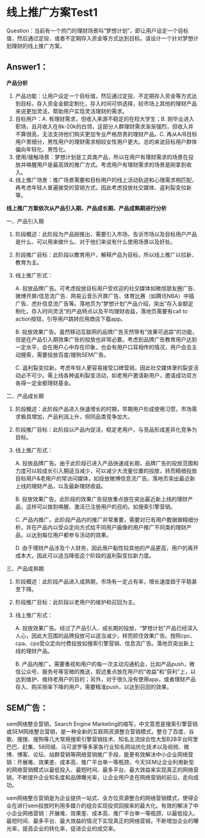 # 线上推广方案Test1

Question：当前有一个热门的理财场景叫“梦想计划”，即让用户设定一个目标值，然后通过定投、或者不定期存入资金等方式达到目标。请设计一个针对梦想计划理财的线上推广方案。



## Answer1：

**产品分析**

1. 产品功能：让用户设定一个目标值，然后通过定投、不定期存入资金等方式达到目标，存入资金金额定制化，存入时间可供选择，较市场上其他的理财产品来说更加灵活，帮助用户实现灵活理财的需求。
2. 目标用户：A. 有理财需求，但收入来源不稳定的在校大学生；B. 刚毕业进入职场，且月收入在8k-20k的白领，这部分人群理财需求渐渐强烈，但收入并不算很高，无法支持他们购买更加专业严格昂贵的理财产品。C. 再从A/B目标用户里细分，男性用户的理财需求相较女性用户更大。总的来说目标用户群体偏向年轻化、男性化。
3. 使用/接触场景：梦想计划是工具类产品，所以在用户有理财需求的场景在投放并唤醒用户是最高效的推广方式。考虑用户有理财需求的场景是刚拿到收入。
4. 线上推广场景：推广场景需要和目标用户的线上活动轨迹和心理需求相匹配，再考虑年轻人普遍接受的营销方式，因此考虑投放社交媒体、返利裂变拉新等。



**线上推广方案依次从产品引入期、产品成长期、产品成熟期进行分析**

一、产品引入期

1. 阶段概述：此阶段为产品刚推出，需要引入市场，告诉市场以及目标用户产品是什么、可以用来做什么、对于他们来说有什么使用场景以及好处。

2. 阶段推广目标：此阶段以教育用户，解释产品为目标，所以线上推广以拉新、教育为主。

3. 线上推广形式：

   A. 投放品牌广告。可考虑投放目标用户受欢迎的社交媒体如微信朋友圈广告、微博开屏/信息流广告、网易云音乐开屏广告、体育比赛（如腾讯NBA）中插广告、虎扑信息流广告等。落地页为“梦想计划“产品介绍，突出”存入金额定制化，存入时间灵活“的产品特点以及平均理财收益，落地页需要有call to action按钮，引导用户跳转应用商店下载app。

   B. 投放效果广告。虽然移动互联网的品牌广告天然带有”效果可追踪“的功能，但是在产品引入期效果广告的投放也非常必要。考虑到品牌广告教育用户达到一定水平，会在用户心中存在印象，也会有用户口耳相传的情况，用户会去主动搜索，需要投放百度/搜狗SEM广告。
   
   C. 返利裂变拉新。考虑年轻人更容易接受口碑营销，因此社交媒体里的裂变活动必不可少。需上线各种返利裂变活动，如老用户邀请新用户，邀请成功双方各得一定金额理财基金。



二、产品成长期

 1. 阶段概述：此阶段产品进入快速增长的时期，早期用户形成使用习惯，市场需求极具增加，产品利润上升，但同品类竞争加大。

 2. 阶段推广目标：此阶段以产品内促活，稳定老用户，与竞品形成差异化竞争为目标。

 3. 线上推广形式：

    A. 投放品牌广告。由于此阶段已进入产品快速成长期，品牌广告的投放范围和力度可以较成长引入期适当减少，可以减少大流量位置的投放，转而精细投放目标用户&老用户的常访问媒体，如投放微博信息流广告。落地页突出最近新上线的理财产品，以及最新理财收益。

    B. 投放效果广告。此阶段的效果广告投放重点放在突出最近新上线的理财产品，这样可以做到唤醒、激活已注册用户的目的。如搜索引擎营销。

    C. 产品内推广。此阶段产品内的推广非常重要，需要对已有用户数据做精细分析，并在产品内以受众定向方式给不同用户画像的用户推广不同类的理财产品，以达到每位用户都参与活动的效果。

    D. 由于理财产品涉及个人财务，因此用户黏性较其他的产品更高，用户的离开成本大，因此可以适当降低这个阶段的返利裂变拉新力度。



三、产品成熟期

 1. 阶段概述：此阶段产品进入成熟期，市场有一定占有率，增长速度趋于平稳甚至下降。

 2. 阶段推广目标：此阶段以老用户的维护和召回为主。

 3. 线上推广形式：

    A. 投放效果广告。经过了产品引入、成长期的投放，“梦想计划”产品已经深入人心，因此大范围的品牌投放可以适当减少，转而抓住效果广告。按照cpc、cpa、cps受众定向付费投放如搜索引擎营销、信息流广告。落地页突出新上线的理财产品。

    B. 产品内推广。需要重视和用户的每一次主动沟通机会，比如产品push，微信公众号、服务号等官微的推送，叙述重点放在用户的“收益”和“获利”上，以达到维护、维持老用户的目的；另外，对于很久没有使用app，或者理财产品存入、购买频率下降的用户，需要精准push，以达到召回的效果。





## SEM广告：

sem网络整合营销，Search Engine Marketing的缩写，中文意思是搜索引擎营销或SEM网络整合营销，是一种全新的互联网资源整合营销模式，整合了百度、谷歌、搜搜、搜狗等几大常用搜索引擎营销技术、知名主流综合性大型B2B平台阿里巴巴、赶集、58同城、马可波罗等多家各行业知名网站优化技术以及视频、微博、博客、论坛、站群营销等网络营销推广手段，能更有效解决中小企业网络营销：开展难、效果差、成本高、推广平台单一等瓶颈，今天SEM让企业利用新型的网络营销模式以最低投入、最短时间、最多平台、最大效益来实现真正的网络营销，不断提升企业知名度和品牌曝光率，让企业用户走在网络营销的前沿，走向成功。

sem网络整合营销是为企业提供一站式、全方位资源整合的网络营销模式，使得企业在进行sem投放时利用多媒介的组合实现投资回报率的最大化。有效的解决了中小企业网络营销：开展难、效果差、成本高、推广平台单一等瓶颈，以最低投入、最短时间、最多平台、最大效益的情况下实现真正的网络营销，不断增加企业的曝光率，提高企业的转化率，促进企业的成交率。